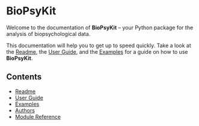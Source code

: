 # BioPsyKit

Welcome to the documentation of **BioPsyKit** – your Python package for the analysis of biopsychological data.

This documentation will help you to get up to speed quickly. Take a look at the [Readme](readme),
the [User Guide](guides/index), and the [Examples](examples/index) for a guide on how
to use **BioPsyKit**.

## Contents

* [Readme](readme)
* [User Guide](guides/index.rst)
* [Examples](guides/index.rst)
* [Authors](authors)
* [Module Reference](api/modules.rst)

[comment]: <> (## Indices and tables)

[comment]: <> (```eval_rst)

[comment]: <> (* :ref:`genindex`)

[comment]: <> (* :ref:`modindex`)

[comment]: <> (* :ref:`search`)

[comment]: <> (```)
